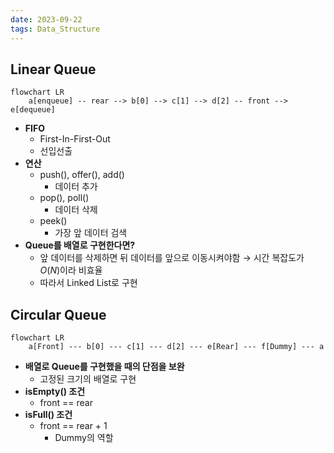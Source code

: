 ```yaml
---
date: 2023-09-22
tags: Data_Structure
---
```


## Linear Queue

```mermaid
flowchart LR
	a[enqueue] -- rear --> b[0] --> c[1] --> d[2] -- front --> e[dequeue]
```

- **FIFO**
	- First-In-First-Out
	- 선입선출
- **연산**
	- push(), offer(), add()
		- 데이터 추가
	- pop(), poll()
		- 데이터 삭제
	- peek()
		- 가장 앞 데이터 검색
- **Queue를 배열로 구현한다면?**
	- 앞 데이터를 삭제하면 뒤 데이터를 앞으로 이동시켜야함 → 시간 복잡도가 $O(N)$이라 비효율
	- 따라서 Linked List로 구현



## Circular Queue

```mermaid
flowchart LR
	a[Front] --- b[0] --- c[1] --- d[2] --- e[Rear] --- f[Dummy] --- a
```

- **배열로 Queue를 구현했을 때의 단점을 보완**
	- 고정된 크기의 배열로 구현
- **isEmpty() 조건**
	- front == rear
- **isFull() 조건**
	- front == rear + 1
		- Dummy의 역할